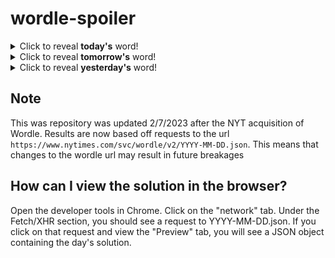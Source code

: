 # wordle-spoiler

<details>
  <summary>Click to reveal <b>today's</b> word!</summary>
  <br>
  <b> decay </b>
</details>

<details>
  <summary>Click to reveal <b>tomorrow's</b> word!</summary>
  <br>
  <b> risen </b>
</details>

<details>
  <summary>Click to reveal <b>yesterday's</b> word!</summary>
  <br>
  <b> shade </b>
</details>

## Note
This was repository was updated 2/7/2023 after the NYT acquisition of Wordle. Results are now based off requests to the url `https://www.nytimes.com/svc/wordle/v2/YYYY-MM-DD.json`. This means that changes to the wordle url may result in future breakages

## How can I view the solution in the browser?
Open the developer tools in Chrome. Click on the "network" tab. Under the Fetch/XHR section, you should see a request to YYYY-MM-DD.json. If you click on that request and view the "Preview" tab, you will see a JSON object containing the day's solution.